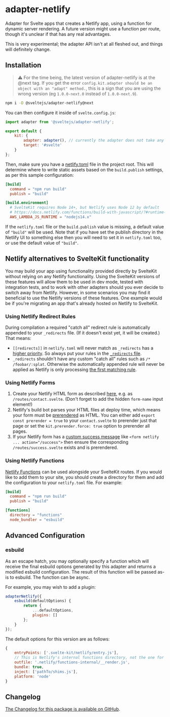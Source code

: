 # adapter-netlify

Adapter for Svelte apps that creates a Netlify app, using a function for dynamic server rendering. A future version might use a function per route, though it's unclear if that has any real advantages.

This is very experimental; the adapter API isn't at all fleshed out, and things will definitely change.

## Installation

> ⚠️ For the time being, the latest version of adapter-netlify is at the @next tag. If you get the error `config.kit.adapter should be an object with an "adapt" method.`, this is a sign that you are using the wrong version (eg `1.0.0-next.0` instead of `1.0.0-next.9`).

```bash
npm i -D @sveltejs/adapter-netlify@next
```

You can then configure it inside of `svelte.config.js`:

```js
import adapter from '@sveltejs/adapter-netlify';

export default {
	kit: {
		adapter: adapter(), // currently the adapter does not take any options
		target: '#svelte'
	}
};
```

Then, make sure you have a [netlify.toml](https://docs.netlify.com/configure-builds/file-based-configuration) file in the project root. This will determine where to write static assets based on the `build.publish` settings, as per this sample configuration:

```toml
[build]
  command = "npm run build"
  publish = "build"

[build.environment]
  # SvelteKit requires Node 14+, but Netlify uses Node 12 by default
  # https://docs.netlify.com/functions/build-with-javascript/?#runtime-settings
  AWS_LAMBDA_JS_RUNTIME = "nodejs14.x"
```

If the `netlify.toml` file or the `build.publish` value is missing, a default value of `"build"` will be used. Note that if you have set the publish directory in the Netlify UI to something else then you will need to set it in `netlify.toml` too, or use the default value of `"build"`.

## Netlify alternatives to SvelteKit functionality

You may build your app using functionality provided directly by SvelteKit without relying on any Netlify functionality. Using the SvelteKit versions of these features will allow them to be used in dev mode, tested with integration tests, and to work with other adapters should you ever decide to switch away from Netlify. However, in some scenarios you may find it beneficial to use the Netlify versions of these features. One example would be if you're migrating an app that's already hosted on Netlify to SvelteKit.

### Using Netlify Redirect Rules

During compilation a required "catch all" redirect rule is automatically appended to your `_redirects` file. (If it doesn't exist yet, it will be created.) That means:

- `[[redirects]]` in `netlify.toml` will never match as `_redirects` has a [higher priority](https://docs.netlify.com/routing/redirects/#rule-processing-order). So always put your rules in the [`_redirects` file](https://docs.netlify.com/routing/redirects/#syntax-for-the-redirects-file).
- `_redirects` shouldn't have any custom "catch all" rules such as `/* /foobar/:splat`. Otherwise the automatically appended rule will never be applied as Netlify is only processing [the first matching rule](https://docs.netlify.com/routing/redirects/#rule-processing-order).

### Using Netlify Forms

1. Create your Netlify HTML form as described [here](https://docs.netlify.com/forms/setup/#html-forms), e.g. as `/routes/contact.svelte`. (Don't forget to add the hidden `form-name` input element!)
2. Netlify's build bot parses your HTML files at deploy time, which means your form must be [prerendered](https://kit.svelte.dev/docs#ssr-and-javascript-prerender) as HTML. You can either add `export const prerender = true` to your `contact.svelte` to prerender just that page or set the `kit.prerender.force: true` option to prerender all pages.
3. If your Netlify form has a [custom success message](https://docs.netlify.com/forms/setup/#success-messages) like `<form netlify ... action="/success">` then ensure the corresponding `/routes/success.svelte` exists and is prerendered.

### Using Netlify Functions

[Netlify Functions](https://docs.netlify.com/functions/overview/) can be used alongside your SvelteKit routes. If you would like to add them to your site, you should create a directory for them and add the configuration to your `netlify.toml` file. For example:

```toml
[build]
  command = "npm run build"
  publish = "build"

[functions]
  directory = "functions"
  node_bundler = "esbuild"
```

## Advanced Configuration

### esbuild

As an escape hatch, you may optionally specify a function which will receive the final esbuild options generated by this adapter and returns a modified esbuild configuration. The result of this function will be passed as-is to esbuild. The function can be async.

For example, you may wish to add a plugin:

```js
adapterNetlify({
	esbuild(defaultOptions) {
		return {
			...defaultOptions,
			plugins: []
		};
	}
});
```

The default options for this version are as follows:

```js
{
	entryPoints: ['.svelte-kit/netlify/entry.js'],
	// This is Netlify's internal functions directory, not the one for user functions.
	outfile: '.netlify/functions-internal/__render.js',
	bundle: true,
	inject: ['pathTo/shims.js'],
	platform: 'node'
}
```

## Changelog

[The Changelog for this package is available on GitHub](https://github.com/sveltejs/kit/blob/master/packages/adapter-netlify/CHANGELOG.md).
